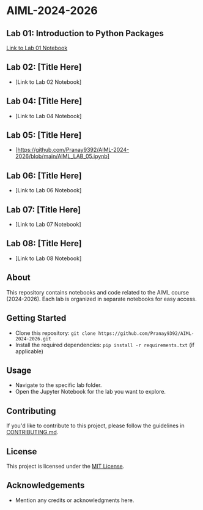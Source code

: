 # AIML-2024-2026

## Lab 01: Introduction to Python Packages
[Link to Lab 01 Notebook](https://github.com/Pranay9392/AIML-2024-2026/blob/main/ai_ml_class_jan_31_tic_toe.ipynb)

## Lab 02: [Title Here]
- [Link to Lab 02 Notebook]

## Lab 04: [Title Here]
- [Link to Lab 04 Notebook]

## Lab 05: [Title Here]
- [https://github.com/Pranay9392/AIML-2024-2026/blob/main/AIML_LAB_05.ipynb]

## Lab 06: [Title Here]
- [Link to Lab 06 Notebook]

## Lab 07: [Title Here]
- [Link to Lab 07 Notebook]

## Lab 08: [Title Here]
- [Link to Lab 08 Notebook]

## About
This repository contains notebooks and code related to the AIML course (2024-2026). Each lab is organized in separate notebooks for easy access.

## Getting Started
- Clone this repository: `git clone https://github.com/Pranay9392/AIML-2024-2026.git`
- Install the required dependencies: `pip install -r requirements.txt` (if applicable)

## Usage
- Navigate to the specific lab folder.
- Open the Jupyter Notebook for the lab you want to explore.

## Contributing
If you'd like to contribute to this project, please follow the guidelines in [CONTRIBUTING.md](CONTRIBUTING.md).

## License
This project is licensed under the [MIT License](LICENSE).

## Acknowledgements
- Mention any credits or acknowledgments here.


